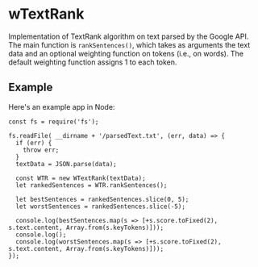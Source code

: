 # wTextRank

Implementation of TextRank algorithm on text parsed by the Google API. The main function is `rankSentences()`, which takes as arguments the text data and an optional weighting function on tokens (i.e., on words). The default weighting function assigns 1 to each token.

## Example

Here's an example app in Node:

```const WTextRank = require('./wTextRank');
const fs = require('fs');

fs.readFile( __dirname + '/parsedText.txt', (err, data) => {
  if (err) {
    throw err;
  }
  textData = JSON.parse(data);

  const WTR = new WTextRank(textData);
  let rankedSentences = WTR.rankSentences();

  let bestSentences = rankedSentences.slice(0, 5);
  let worstSentences = rankedSentences.slice(-5);

  console.log(bestSentences.map(s => [+s.score.toFixed(2), s.text.content, Array.from(s.keyTokens)]));
  console.log();
  console.log(worstSentences.map(s => [+s.score.toFixed(2), s.text.content, Array.from(s.keyTokens)]));
});
```